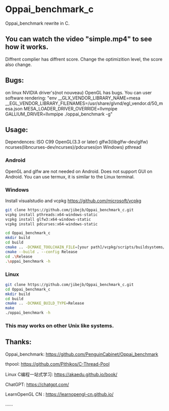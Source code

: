 # Oppai_benchmark_c

Oppai_benchmark rewrite in C.

## You can watch the video "simple.mp4" to see how it works.
Diffrent complier has diffrent score.
Change the optimizition level, the score also change.

## Bugs:
on linux NVIDIA driver's(not nouveau) OpenGL has bugs.
You can user software rendering:
"env __GLX_VENDOR_LIBRARY_NAME=mesa __EGL_VENDOR_LIBRARY_FILENAMES=/usr/share/glvnd/egl_vendor.d/50_mesa.json MESA_LOADER_DRIVER_OVERRIDE=llvmpipe GALLIUM_DRIVER=llvmpipe ./oppai_benchmark -g"

## Usage:


Dependences: ISO C99 OpenGL(3.3 or later) glfw3(libglfw-dev/glfw) ncurses(libncurses-dev/ncurses)/pdcurses(on Windows) pthread

### Android
OpenGL and glfw are not needed on Android.
Does not support GUI on Android.
You can use termux, it is similar to the Linux terminal.

### Windows

Install visualstudio and vcpkg https://github.com/microsoft/vcpkg

```bash
git clone https://github.com/jibejb/Oppai_benchmark_c.git
vcpkg install pthreads:x64-windows-static
vcpkg install glfw3:x64-windows-static
vcpkg install pdcurses:x64-windows-static

cd Oppai_benchmark_c
mkdir build
cd build
cmake .. -DCMAKE_TOOLCHAIN_FILE=[your path]/vcpkg/scripts/buildsystems/vcpkg.cmake -DVCPKG_TARGET_TRIPLET=x64-windows-static
cmake --build . --config Release
cd .\Release
.\oppai_benchmark -h
```

### Linux

```bash
git clone https://github.com/jibejb/Oppai_benchmark_c.git
cd Oppai_benchmark_c
mkdir build
cd build
cmake .. -DCMAKE_BUILD_TYPE=Release
make
./oppai_benchmark -h
```

### This may works on other Unix like systems.


## Thanks:
Oppai_benchmark: https://github.com/PenguinCabinet/Oppai_benchmark

thpool: https://github.com/Pithikos/C-Thread-Pool

Linux C编程一站式学习: https://akaedu.github.io/book/

ChatGPT: https://chatgpt.com/

LearnOpenGL CN : https://learnopengl-cn.github.io/

......

